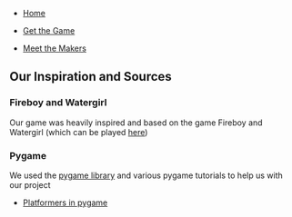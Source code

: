 - [Home](https://ctallum.github.io/softdes-game-project/)

- [Get the Game](installation.md)

- [Meet the Makers](makers.md)

## Our Inspiration and Sources

### Fireboy and Watergirl

Our game was heavily inspired and based on the game Fireboy and Watergirl (which can be played [here](https://fireboyand-watergirl.co/))

### Pygame

We used the [pygame library](https://www.pygame.org/news) and various pygame tutorials to help us with our project
 - [Platformers in pygame](https://coderslegacy.com/python/pygame-platformer-game-development/)
